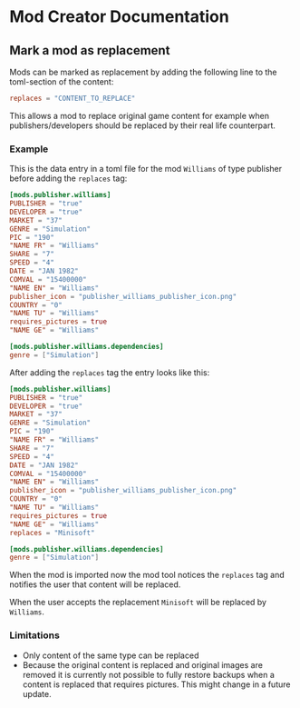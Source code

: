 # Mod Creator Documentation

## Mark a mod as replacement
Mods can be marked as replacement by adding the following line to the toml-section of the content:
```toml
replaces = "CONTENT_TO_REPLACE"
```
This allows a mod to replace original game content for example when publishers/developers should be replaced by their
real life counterpart.
### Example
This is the data entry in a toml file for the mod ``Williams`` of type publisher before adding the ``replaces`` tag:

```toml
[mods.publisher.williams]
PUBLISHER = "true"
DEVELOPER = "true"
MARKET = "37"
GENRE = "Simulation"
PIC = "190"
"NAME FR" = "Williams"
SHARE = "7"
SPEED = "4"
DATE = "JAN 1982"
COMVAL = "15400000"
"NAME EN" = "Williams"
publisher_icon = "publisher_williams_publisher_icon.png"
COUNTRY = "0"
"NAME TU" = "Williams"
requires_pictures = true
"NAME GE" = "Williams"

[mods.publisher.williams.dependencies]
genre = ["Simulation"]
```
After adding the ``replaces`` tag the entry looks like this:
```toml
[mods.publisher.williams]
PUBLISHER = "true"
DEVELOPER = "true"
MARKET = "37"
GENRE = "Simulation"
PIC = "190"
"NAME FR" = "Williams"
SHARE = "7"
SPEED = "4"
DATE = "JAN 1982"
COMVAL = "15400000"
"NAME EN" = "Williams"
publisher_icon = "publisher_williams_publisher_icon.png"
COUNTRY = "0"
"NAME TU" = "Williams"
requires_pictures = true
"NAME GE" = "Williams"
replaces = "Minisoft"

[mods.publisher.williams.dependencies]
genre = ["Simulation"]
```
When the mod is imported now the mod tool notices the ``replaces`` tag and notifies the user that content will be replaced.

When the user accepts the replacement ``Minisoft`` will be replaced by ``Williams``.
### Limitations
- Only content of the same type can be replaced
- Because the original content is replaced and original images are removed it is currently not possible to fully restore backups when a content is replaced that requires pictures.
This might change in a future update.